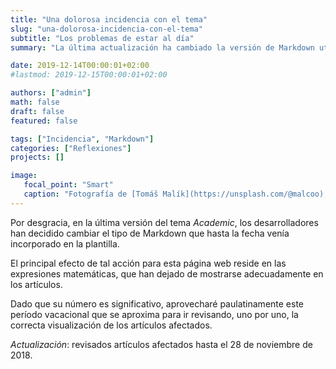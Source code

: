 ```yaml
---
title: "Una dolorosa incidencia con el tema"
slug: "una-dolorosa-incidencia-con-el-tema"
subtitle: "Los problemas de estar al día"
summary: "La última actualización ha cambiado la versión de Markdown utilizada y ahora las expresiones matemáticas no se muestran adecuadamente."

date: 2019-12-14T00:00:01+02:00
#lastmod: 2019-12-15T00:00:01+02:00

authors: ["admin"]
math: false
draft: false
featured: false

tags: ["Incidencia", "Markdown"]
categories: ["Reflexiones"]
projects: []

image:
   focal_point: "Smart"
   caption: "Fotografía de [Tomáš Malík](https://unsplash.com/@malcoo), disponible en [Unsplash](https://unsplash.com/photos/ANCoz0JMhiQ)."
---
```


Por desgracia, en la última versión del tema *Academic*, los desarrolladores han decidido cambiar el tipo de Markdown que hasta la fecha venía incorporado en la plantilla.

El principal efecto de tal acción para esta página web reside en las expresiones matemáticas, que han dejado de mostrarse adecuadamente en los artículos.

Dado que su número es significativo, aprovecharé paulatinamente este período vacacional que se aproxima para ir revisando, uno por uno, la correcta visualización de los artículos afectados.

*Actualización*: revisados artículos afectados hasta el 28 de noviembre de 2018.
